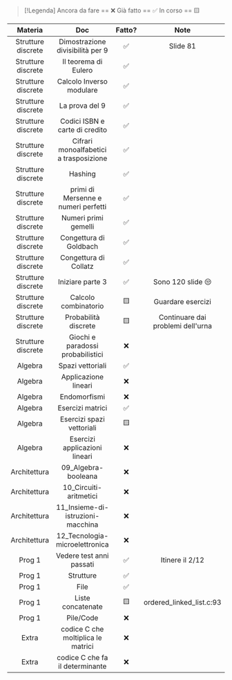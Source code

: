 
> [!Legenda]
> Ancora da fare == ❌ 
> Già fatto == ✅
> In corso == 🟨
> 

|      Materia       |                  Doc                   | Fatto? |               Note                |
| :----------------: | :------------------------------------: | :----: | :-------------------------------: |
| Strutture discrete |    Dimostrazione divisibilità per 9    |   ✅    |             Slide 81              |
| Strutture discrete |          Il teorema di Eulero          |   ✅    |                                   |
| Strutture discrete |        Calcolo Inverso modulare        |   ✅    |                                   |
| Strutture discrete |             La prova del 9             |   ✅    |                                   |
| Strutture discrete |     Codici ISBN e carte di credito     |   ✅    |                                   |
| Strutture discrete | Cifrari monoalfabetici a trasposizione |   ✅    |                                   |
| Strutture discrete |                Hashing                 |   ✅    |                                   |
| Strutture discrete |  primi di Mersenne e numeri perfetti   |   ✅    |                                   |
| Strutture discrete |          Numeri primi gemelli          |   ✅    |                                   |
| Strutture discrete |         Congettura di Goldbach         |   ✅    |                                   |
| Strutture discrete |         Congettura di Collatz          |   ✅    |                                   |
| Strutture discrete |            Iniziare parte 3            |   ✅    |         Sono 120 slide 😒         |
| Strutture discrete |          Calcolo combinatorio          |   🟨   |         Guardare esercizi         |
| Strutture discrete |          Probabilità discrete          |   🟨   | Continuare dai problemi dell'urna |
| Strutture discrete |   Giochi e paradossi probabilistici    |   ❌    |                                   |
|      Algebra       |            Spazi vettoriali            |   ✅    |                                   |
|      Algebra       |          Applicazione lineari          |   ❌    |                                   |
|      Algebra       |              Endomorfismi              |   ❌    |                                   |
|      Algebra       |            Esercizi matrici            |   ✅    |                                   |
|      Algebra       |       Esercizi spazi vettoriali        |   🟨   |                                   |
|      Algebra       |     Esercizi applicazioni lineari      |   ❌    |                                   |
|    Architettura    |          09_Algebra-booleana           |   ❌    |                                   |
|    Architettura    |         10_Circuiti-aritmetici         |   ❌    |                                   |
|    Architettura    |   11_Insieme-di-istruzioni-macchina    |   ❌    |                                   |
|    Architettura    |     12_Tecnologia-microelettronica     |   ❌    |                                   |
|       Prog 1       |        Vedere test anni passati        |   ✅    |          Itinere il 2/12          |
|       Prog 1       |               Strutture                |   ✅    |                                   |
|       Prog 1       |                  File                  |   ✅    |                                   |
|       Prog 1       |           Liste concatenate            |   🟨   |     ordered_linked_list.c:93      |
|       Prog 1       |               Pile/Code                |   ❌    |                                   |
|       Extra        |   codice C che moltiplica le matrici   |   ❌    |                                   |
|       Extra        |    codice C che fa il determinante     |   ❌    |                                   |
